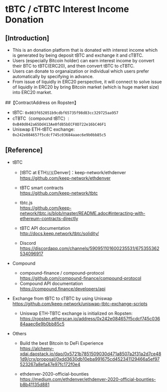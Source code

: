 # tBTC / cTBTC Interest Income Donation
## [Introduction]
- This is an donation platform that is donated with interest income which is generated by being deposit tBTC and exchange it and cTBTC.
- Users (especially Bitcoin holder) can earn interest income by convert their BTC to tBTC(ERC20), and then convert tBTC to cTBTC.
- Users can donate to organaization or individual which users prefer automatically by specifying in advance.
- From issue of liquidly in ERC20 perspective, it will connect to solve issue of liquidly in ERC20 by bring Bitcoin market (which is huge market size) into ERC20 market.



##【ContractAddress on Ropsten】
- tBTC: `0x083f652051b9cdbf65735f98d83cc329725aa957`
- cTBTC（compound tBTC）: `0xB40d042a65Dd413Ae0fd85bECF8D722e16bC46F1`
- Uniswap ETH-tBTC exchange: `0x242e084657f5cdcf745c03684aaec6e9b0bb85c5`



## [Reference]
- tBTC
  - [tBTC at ETH🇺🇸Denver]：keep-network/ethdenver  
   https://github.com/keep-network/ethdenver

  - tBTC smart contracts  
   https://github.com/keep-network/tbtc  

  - tbtc.js  
   https://github.com/keep-network/tbtc.js/blob/master/README.adoc#interacting-with-ethereum-contracts-directly

  - tBTC API documentation  
   http://docs.keep.network/tbtc/solidity/  

  - Discord  
   https://discordapp.com/channels/590951101600235531/675355362534096917


- Compound  
  - compound-finance / compound-protocol  
    https://github.com/compound-finance/compound-protocol   
  - Compound API documentation  
    https://compound.finance/developers/api  


- Exchange from tBTC to cTBTC by using Uniswap  
  https://github.com/keep-network/uniswap-tbtc-exchange-scripts  
  - Uniswap ETH-TBTC exchange is initialized on Ropsten: https://ropsten.etherscan.io/address/0x242e084657f5cdcf745c03684aaec6e9b0bb85c5   


- Others
  - Build the best Bitcoin to DeFi Experience  
    https://alchemy-xdai.daostack.io/dao/0x5721b7851509030d471a8507a2f31a2d7ce481d9/crx/proposal/0xdd3630db10eba991675cd452341129466a5ef97523267a8efa47e97fc172f0e4  

  - ethdenver-2020-official-bounties  
    https://medium.com/ethdenver/ethdenver-2020-official-bounties-b8b41135d881
